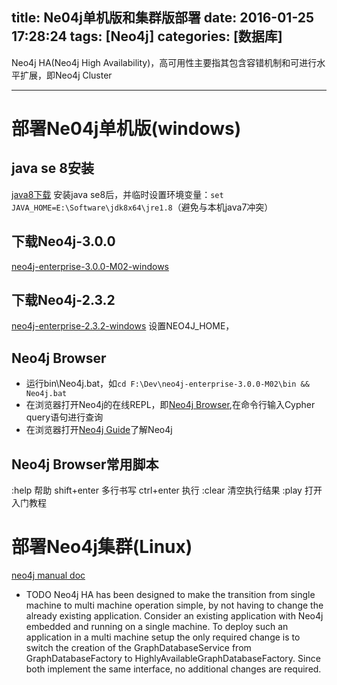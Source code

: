 title: Ne04j单机版和集群版部署
date: 2016-01-25 17:28:24
tags: [Neo4j]
categories: [数据库]
---

Neo4j HA(Neo4j High Availability)，高可用性主要指其包含容错机制和可进行水平扩展，即Neo4j Cluster
- - -
<!-- more -->

# 部署Ne04j单机版(windows)
## java se 8安装
[java8下载](http://download.oracle.com/otn-pub/java/jdk/8u71-b15/jdk-8u71-windows-x64.exe?AuthParam=1453700621_44741e28a0fd105dbfea10bad65c95b3)
安装java se8后，并临时设置环境变量：`set JAVA_HOME=E:\Software\jdk8x64\jre1.8`（避免与本机java7冲突）

## 下载Neo4j-3.0.0
[neo4j-enterprise-3.0.0-M02-windows](http://neo4j.com/artifact.php?name=neo4j-enterprise-3.0.0-M02-windows.zip)

## 下载Neo4j-2.3.2
[neo4j-enterprise-2.3.2-windows](http://neo4j.com/artifact.php?name=neo4j-community-2.3.2-windows.zip)
设置NEO4J_HOME，


## Neo4j Browser
* 运行bin\Neo4j.bat，如`cd F:\Dev\neo4j-enterprise-3.0.0-M02\bin && Neo4j.bat`
* 在浏览器打开Neo4j的在线REPL，即[Neo4j Browser](http://localhost:7474/),在命令行输入Cypher query语句进行查询
* 在浏览器打开[Neo4j Guide](http://localhost:7474/webadmin/#/info/)了解Neo4j

## Neo4j Browser常用脚本
:help 帮助
shift+enter 多行书写
ctrl+enter 执行
:clear 清空执行结果
:play 打开入门教程

# 部署Neo4j集群(Linux)
[neo4j manual doc](http://neo4j.com/docs/3.0.0-M02/)
- TODO
Neo4j HA has been designed to make the transition from single machine to multi machine operation simple, by not having to change the already existing application.
Consider an existing application with Neo4j embedded and running on a single machine. To deploy such an application in a multi machine setup the only required change is to switch the creation of the GraphDatabaseService from GraphDatabaseFactory to HighlyAvailableGraphDatabaseFactory. Since both implement the same interface, no additional changes are required.
